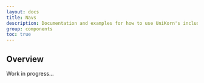 ```yaml
---
layout: docs
title: Navs
description: Documentation and examples for how to use UniKorn's included navigation components.
group: components
toc: true
---
```


## Overview

Work in progress...
